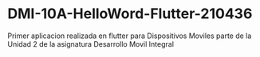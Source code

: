 # DMI-10A-HelloWord-Flutter-210436
Primer aplicacion realizada en flutter para Dispositivos Moviles parte de la Unidad 2 de la asignatura Desarrollo Movil Integral
